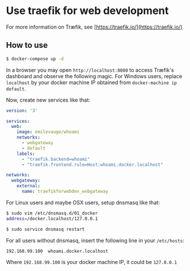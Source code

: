 # Use traefik for web development

For more information on Træfik, see [https://traefik.io/](https://traefik.io/)

## How to use

```bash
$ docker-compose up -d
```

In a browser you may open `http://localhost:8080` to access Træfik's dashboard and observe the following magic. For Windows users, replace `localhost` by your docker machine IP obtained from `docker-machine ip default`.

Now, create new services like that:

```yaml
version: '3'

services:
  web:
    image: emilevauge/whoami
    networks:
      - webgateway
      - default
    labels:
      - "traefik.backend=whoami"
      - "traefik.frontend.rule=Host:whoami.docker.localhost"

networks:
  webgateway:
    external:
      name: traefikforwebdev_webgateway
```

For Linux users and maybe OSX users, setup dnsmasq like that:
```bash
$ sudo vim /etc/dnsmasq.d/01_docker
address=/docker.localhost/127.0.0.1

$ sudo service dnsmasq restart
``` 

For all users without dnsmasq, insert the following line in your `/etc/hosts`:
```
192.168.99.100  whoami.docker.localhost
```
Where `192.168.99.100` is your docker machine IP, it could be `127.0.0.1`
